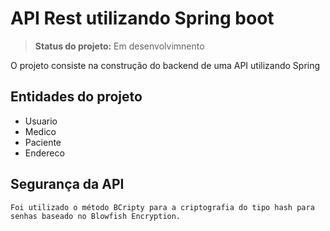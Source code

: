 <h1>API Rest utilizando Spring boot</h1>

> <b>Status do projeto:</b> Em desenvolvimnento

O projeto consiste na construção do backend de uma API utilizando Spring

<h2> Entidades do projeto </h2>

<Ul>
    <li>Usuario</li>
    <li>Medico</li>
    <li>Paciente</li>
    <li>Endereco</li>
</Ul>


<h2> Segurança da API</h2>

```
Foi utilizado o método BCripty para a criptografia do tipo hash para senhas baseado no Blowfish Encryption.
```
